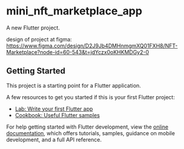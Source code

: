 # mini_nft_marketplace_app

A new Flutter project.

design of project at figma: https://www.figma.com/design/D2J9Jb4DMHnmgmXQ01FXH8/NFT-Marketplace?node-id=60-543&t=jdYczx0oKHKMDGy2-0
## Getting Started

This project is a starting point for a Flutter application.

A few resources to get you started if this is your first Flutter project:

- [Lab: Write your first Flutter app](https://docs.flutter.dev/get-started/codelab)
- [Cookbook: Useful Flutter samples](https://docs.flutter.dev/cookbook)

For help getting started with Flutter development, view the
[online documentation](https://docs.flutter.dev/), which offers tutorials,
samples, guidance on mobile development, and a full API reference.
